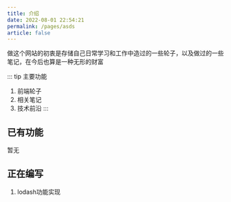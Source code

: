 ```yaml
---
title: 介绍
date: 2022-08-01 22:54:21
permalink: /pages/asds
article: false
---
```


做这个网站的初衷是存储自己日常学习和工作中造过的一些轮子，以及做过的一些笔记，在今后也算是一种无形的财富

::: tip 主要功能
1. 前端轮子
2. 相关笔记
3. 技术前沿
:::

## 已有功能
暂无

## 正在编写
1. lodash功能实现